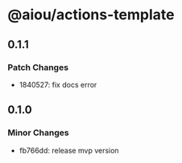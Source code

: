 # @aiou/actions-template

## 0.1.1

### Patch Changes

- 1840527: fix docs error

## 0.1.0

### Minor Changes

- fb766dd: release mvp version
